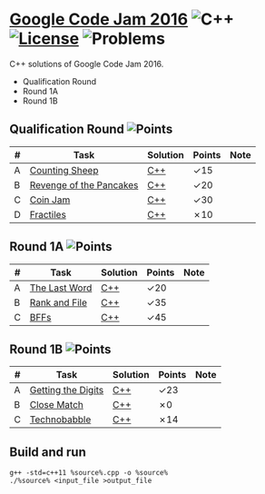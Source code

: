 # [Google Code Jam 2016](https://code.google.com/codejam/past-contests) ![C++](https://img.shields.io/badge/language-C++-orange.svg) [![License](https://img.shields.io/badge/license-MIT-blue.svg)](./LICENSE.md) ![Problems](https://img.shields.io/badge/progress-7%2F10-ff69b4.svg) 

C++ solutions of Google Code Jam 2016.

* Qualification Round
* Round 1A
* Round 1B

## Qualification Round ![Points](https://img.shields.io/badge/points-75%2F100-blue.svg)

| # | Task | Solution | Points | Note |
|---| ---- | ------ | -------- | ---- |
| A | [Counting Sheep](https://code.google.com/codejam/contest/6254486/dashboard#s=p0) | [C++](./Qualification%20Round/counting_sheep.cpp) | ✓15 | | 
| B | [Revenge of the Pancakes](https://code.google.com/codejam/contest/6254486/dashboard#s=p1) | [C++](./Qualification%20Round/revenge_of_the_pancakes.cpp) | ✓20 | | 
| C | [Coin Jam](https://code.google.com/codejam/contest/6254486/dashboard#s=p2) | [C++](./Qualification%20Round/coin_jam.cpp) | ✓30 | | 
| D | [Fractiles](https://code.google.com/codejam/contest/6254486/dashboard#s=p3) | [C++](./Qualification%20Round/fractiles.cpp) | ✗10 | | 

## Round 1A ![Points](https://img.shields.io/badge/points-100%2F100-blue.svg)

| # | Task | Solution | Points | Note |
|---| ---- | ------ | -------- | ---- |
| A | [The Last Word](https://code.google.com/codejam/contest/4304486/dashboard#s=p0) | [C++](./Round%201A/the_last_word.cpp) | ✓20 | | 
| B | [Rank and File](https://code.google.com/codejam/contest/4304486/dashboard#s=p1) | [C++](./Round%201A/rank_and_file.cpp) | ✓35 | | 
| C | [BFFs](https://code.google.com/codejam/contest/4304486/dashboard#s=p2) | [C++](./Round%201A/bffs.cpp) | ✓45 | | 

## Round 1B ![Points](https://img.shields.io/badge/points-37%2F100-blue.svg)

| # | Task | Solution | Points | Note |
|---| ---- | ------ | -------- | ---- |
| A | [Getting the Digits](https://code.google.com/codejam/contest/11254486/dashboard#s=p0) | [C++](./Round%201B/getting_the_digits.cpp) | ✓23 | | 
| B | [Close Match](https://code.google.com/codejam/contest/11254486/dashboard#s=p1) | [C++](./Round%201B/close_match.cpp) | ✗0 | | 
| C | [Technobabble](https://code.google.com/codejam/contest/11254486/dashboard#s=p2) | [C++](./Round%201B/technobabble.cpp) | ✗14 | | 

## Build and run
```
g++ -std=c++11 %source%.cpp -o %source%
./%source% <input_file >output_file
```
